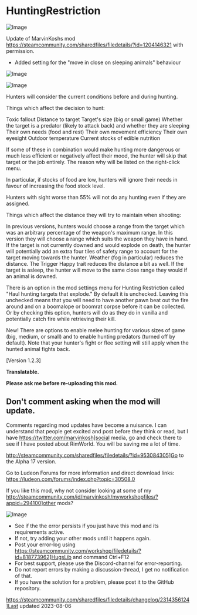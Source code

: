 # HuntingRestriction

![Image](https://i.imgur.com/buuPQel.png)

Update of MarvinKoshs mod
https://steamcommunity.com/sharedfiles/filedetails/?id=1204146321
with permission.

- Added setting for the "move in close on sleeping animals" behaviour

![Image](https://i.imgur.com/pufA0kM.png)

	
![Image](https://i.imgur.com/Z4GOv8H.png)

Hunters will consider the current conditions before and during hunting.
	
Things which affect the decision to hunt:

Toxic fallout
Distance to target
Target's size (big or small game)
Whether the target is a predator (likely to attack back) and whether they are sleeping
Their own needs (food and rest)
Their own movement efficiency
Their own eyesight
Outdoor temperature
Current stocks of edible nutrition

If some of these in combination would make hunting more dangerous or much less efficient or negatively affect their mood, the hunter will skip that target or the job entirely. The reason why will be listed on the right-click menu.

In particular, if stocks of food are low, hunters will ignore their needs in favour of increasing the food stock level.

Hunters with sight worse than 55% will not do any hunting even if they are assigned.


Things which affect the distance they will try to maintain when shooting:

In previous versions, hunters would choose a range from the target which was an arbitrary percentage of the weapon's maximum range. In this version they will choose a range which suits the weapon they have in hand.
If the target is not currently downed and would explode on death, the hunter will potentially add an extra four tiles of safety range to account for the target moving towards the hunter.
Weather (fog in particular) reduces the distance.
The Trigger Happy trait reduces the distance a bit as well.
If the target is asleep, the hunter will move to the same close range they would if an animal is downed.

There is an option in the mod settings menu for Hunting Restriction called "Haul hunting targets that explode." By default it is unchecked. Leaving this unchecked means that you will need to have another pawn beat out the fire around and on a boomalope or boomrat corpse before it can be collected. Or by checking this option, hunters will do as they do in vanilla and potentially catch fire while retrieving their kill.

New! There are options to enable melee hunting for various sizes of game (big, medium, or small) and to enable hunting predators (turned off by default). Note that your hunter's fight or flee setting will still apply when the hunted animal fights back.


[Version 1.2.3]

**Translatable.**

**Please ask me before re-uploading this mod.**

## Don't comment asking when the mod will update.


Comments regarding mod updates have become a nuisance. I can understand that people get excited and post before they think or read, but I have https://twitter.com/marvinkosh]social media, go and check there to see if I have posted about RimWorld. You will be saving me a lot of time.

http://steamcommunity.com/sharedfiles/filedetails/?id=953084305]Go to the Alpha 17 version.

Go to Ludeon Forums for more information and direct download links: https://ludeon.com/forums/index.php?topic=30508.0

If you like this mod, why not consider looking at some of my http://steamcommunity.com/id/marvinkosh/myworkshopfiles/?appid=294100]other mods?

![Image](https://i.imgur.com/PwoNOj4.png)



-  See if the the error persists if you just have this mod and its requirements active.
-  If not, try adding your other mods until it happens again.
-  Post your error-log using https://steamcommunity.com/workshop/filedetails/?id=818773962]HugsLib and command Ctrl+F12
-  For best support, please use the Discord-channel for error-reporting.
-  Do not report errors by making a discussion-thread, I get no notification of that.
-  If you have the solution for a problem, please post it to the GitHub repository.


https://steamcommunity.com/sharedfiles/filedetails/changelog/2314356124]Last updated 2023-08-06
